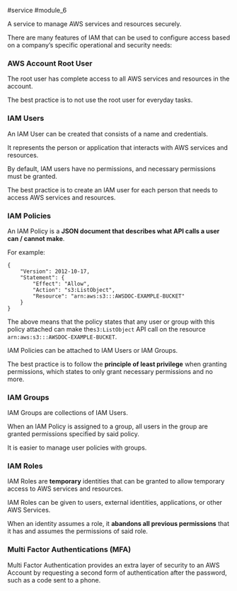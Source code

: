 #service #module_6

A service to manage AWS services and resources securely.

There are many features of IAM that can be used to configure access based on a company’s specific operational and security needs:

### AWS Account Root User

The root user has complete access to all AWS services and resources in the account.

The best practice is to not use the root user for everyday tasks.

### IAM Users

An IAM User can be created that consists of a name and credentials.

It represents the person or application that interacts with AWS services and resources.

By default, IAM users have no permissions, and necessary permissions must be granted.

The best practice is to create an IAM user for each person that needs to access AWS services and resources.

### IAM Policies

An IAM Policy is a **JSON document that describes what API calls a user can / cannot make**. 

For example:
```
{
	"Version": 2012-10-17,
	"Statement": {
		"Effect": "Allow",
		"Action": "s3:ListObject",
		"Resource": "arn:aws:s3:::AWSDOC-EXAMPLE-BUCKET"
	}
}
```

The above means that the policy states that any user or group with this policy attached can make the`s3:ListObject` API call on the resource `arn:aws:s3:::AWSDOC-EXAMPLE-BUCKET`.

IAM Policies can be attached to IAM Users or IAM Groups.

The best practice is to follow the **principle of least privilege** when granting permissions, which states to only grant necessary permissions and no more.

### IAM Groups

IAM Groups are collections of IAM Users.

When an IAM Policy is assigned to a group, all users in the group are granted permissions specified by said policy.

It is easier to manage user policies with groups.
### IAM Roles

IAM Roles are **temporary** identities that can be granted to allow temporary access to AWS services and resources.

IAM Roles can be given to users, external identities, applications, or other AWS Services.

When an identity assumes a role, it **abandons all previous permissions** that it has and assumes the permissions of said role.

### Multi Factor Authentications (MFA)

Multi Factor Authentication provides an extra layer of security to an AWS Account by requesting a second form of authentication after the password, such as a code sent to a phone.
